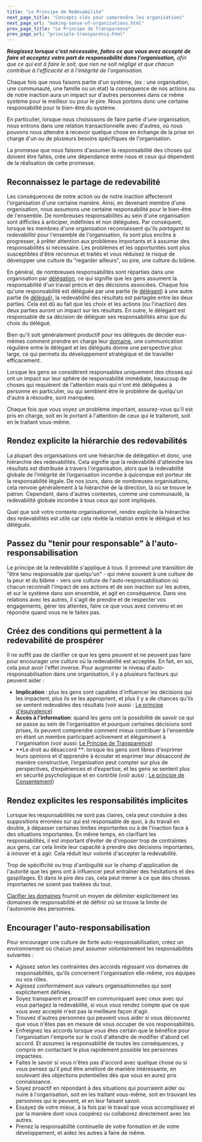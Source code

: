 ```yaml
---
title: "Le Principe de Redevabilité"
next_page_title: "Concepts clés pour comprendre les organisations"
next_page_url: "making-sense-of-organizations.html"
prev_page_title: "Le Principe de Transparence"
prev_page_url: "principle-transparency.html"
---
```



_**Réagissez lorsque c'est nécessaire, faites ce que vous avez accepté de faire et acceptez votre part de responsabilité dans  l'organisation,** afin que ce qui est à faire le soit, que rien ne soit négligé et que chacun contribue à l'efficacité et à l'intégrité de l'organisation._

Chaque fois que nous faisons partie d'un système, (ex : une organisation, une communauté, une famille ou un état) la conséquence de nos actions ou de notre inaction aura un impact sur d'autres personnes dans ce même système pour le meilleur ou pour le pire. Nous portons donc une certaine responsabilité pour le bien-être du système.

En particulier, lorsque nous choisissons de faire partie d'une organisation, nous entrons dans une relation transactionnelle avec d'autres, où nous pouvons nous attendre à recevoir quelque chose en échange de la prise en charge d'un ou de plusieurs besoins spécifiques de l'organisation.

La promesse que nous faisons d'assumer la responsabilité des choses qui doivent être faites, crée une dépendance entre nous et ceux qui dépendent de la réalisation de cette promesse.

## Reconnaissez le partage de redevabilité

Les conséquences de notre action ou de notre inaction affecteront l'organisation d'une certaine manière. Ainsi, en devenant membre d'une organisation, nous assumons une certaine responsabilité pour le bien-être de l'ensemble. De nombreuses responsabilités au sein d'une organisation sont difficiles à anticiper, indéfinies et non déléguées. Par conséquent, lorsque les membres d'une organisation reconnaissent qu'ils _partagent la redevabilité_ pour l'ensemble de l'organisation, ils sont plus enclins à progresser, à prêter attention aux problèmes importants et à assumer des responsabilités si nécessaire. Les problèmes et les opportunités sont plus susceptibles d'être reconnus et traités et vous réduisez le risque de développer une culture du "regarder ailleurs", ou pire, une culture du blâme.

En général, de nombreuses responsabilités sont réparties dans une organisation par [délégation](domain.html), ce qui signifie que les gens assument la responsabilité d'un travail précis et des décisions associées. Chaque fois qu'une responsabilité est déléguée par une partie (le <a href="glossary.html#entry-delegator" class="glossary-tooltip" data-toggle="tooltip" title="Délégant: Un individu ou un groupe déléguant la responsabilité d&#x27;un domaine à autrui.">délégant</a>) à une autre partie (le <a href="glossary.html#entry-delegatee" class="glossary-tooltip" data-toggle="tooltip" title="Délégué: Un individu ou un groupe acceptant la responsabilité d&#x27;un domaine qui lui est délégué, devenant un porteur de rôle ou une équipe.">délégué</a>), la redevabilité des résultats est partagée entre les deux parties. Cela est dû au fait que les choix et les actions  (ou l'inaction) des deux parties auront un impact sur les résultats. En outre, le délégant est responsable de sa décision de déléguer ses responsabilités ainsi que du choix du délégué.

Bien qu'il soit généralement productif pour les délégués de décider eux-mêmes comment prendre en charge leur  <a href="glossary.html#entry-domain" class="glossary-tooltip" data-toggle="tooltip" title="Domaine: Une zone de responsabilité et d&#x27;autorité bien délimitée au sein d&#x27;une organisation.">domaine</a>, une communication régulière entre le délégant et les délégués donne une perspective plus large, ce qui permets du développement stratégique et de travailler efficacement.

Lorsque les gens se considèrent responsables uniquement des choses qui ont un impact sur leur sphère de responsabilité immédiate, beaucoup de choses qui requièrent de l'attention mais qui n'ont été déléguées à personne en particulier, ou qui semblent être le problème de quelqu'un d'autre à résoudre, sont manquées.

Chaque fois que vous voyez un problème important, assurez-vous qu'il est pris en charge, soit en le portant à l'attention de ceux qui le traiteront, soit en le traitant vous-même.


## Rendez explicite la hiérarchie des redevabilités

La plupart des organisations ont une hiérarchie de délégation et donc, une hiérarchie des redevabilités. Cela signifie que la redevabilité d'atteindre les résultats est distribuée à travers l'organisation, alors que la redevabilité globale de l’intégrité de l’organisation incombe à quiconque est porteur de la responsabilité légale. De nos jours, dans de nombreuses organisations, cela renvoie généralement à la hiérarchie de la direction, là où se trouve le patron. Cependant, dans d'autres contextes, comme une communauté, la redevabilité globale incombe à tous ceux qui sont impliqués.

Quel que soit votre contexte organisationnel, rendre explicite la hiérarchie des redevabilités est utile car cela révèle la relation entre le délégué et les délégués.

## Passez du "tenir pour responsable" à l'auto-responsabilisation

Le principe de la redevabilité s'applique à tous. Il promeut une transition de "être tenu responsable par quelqu'un" -  qui mène souvent à une culture de la peur et du blâme -  vers une culture de l'auto-responsabilisation où chacun reconnaît l'impact de ses actions et de son inaction sur les autres, et sur le système dans son ensemble, et agit en conséquence. Dans vos relations avec les autres, il s'agit de prendre et de respecter vos engagements, gérer les attentes, faire ce que vous avez convenu et en répondre quand vous ne le faites pas.


## Créez des conditions qui permettent à la redevabilité de prospérer

Il ne suffit pas de clarifier ce que les gens peuvent et ne peuvent pas faire pour encourager une culture où la redevabilité est acceptée. En fait, en soi, cela peut avoir l'effet inverse. Pour augmenter le niveau d'auto-responsabilisation dans une organisation, il y a plusieurs facteurs qui peuvent aider :

-   **Implication** : plus les gens sont capables d'influencer les décisions qui les impactent, plus ils se les approprient, et plus il y a de chances qu'ils se sentent redevables des résultats (voir aussi : [Le principe d'équivalence](principle-equivalence.html))
-   **Accès à l'information**: quand les gens ont la possibilité de savoir ce qui se passe au sein de l'organisation et pourquoi certaines décisions sont prises, ils peuvent comprendre comment mieux contribuer à l'ensemble en étant un membre participant activement et élégamment à l'organisation (voir aussi: [Le Principe de Transparence](principle-transparency.html))
-   **Le droit au désaccord **: lorsque les gens sont libres d'exprimer leurs opinions et d'apprendre à écouter et exprimer leur désaccord de manière constructive, l’organisation peut compter sur plus de perspectives, d’expériences et d’expertise, et les gens se sentent plus en sécurité psychologique et en contrôle (voir aussi : [Le principe de Consentement](principle-consent.html))

## Rendez explicites les responsabilités implicites

Lorsque les responsabilités ne sont pas claires, cela peut conduire à des suppositions erronées sur qui est responsable de quoi, à du travail en double, à dépasser certaines limites importantes ou à de l'inaction face à des situations importantes. En même temps, en clarifiant les responsabilités, il est important d’éviter de d'imposer trop de contraintes aux gens, car cela limite leur capacité à prendre des décisions importantes, à innover et à agir. Cela réduit leur volonté d'accepter la redevabilité.

Trop de spécificité ou trop d'ambiguïté sur le champ d'application de l'autorité que les gens ont à influencer peut entraîner des hésitations et des gaspillages. Et dans le pire des cas, cela peut mener à ce que des choses importantes ne soient pas traitées du tout.

[Clarifier les domaines](clarify-and-develop-domains.html) fournit un moyen de délimiter explicitement les domaines de responsabilité et de définir où se trouve la limite de l'autonomie des personnes.

## Encourager l'auto-responsabilisation

Pour encourager une culture de forte auto-responsabilisation, créez un environnement où chacun peut assumer volontairement les responsabilités suivantes :

-   Agissez selon les contraintes des accords régissant vos domaines de responsabilités, qu'ils concernent l'organisation elle-même, vos équipes ou vos rôles.
-   Agissez conformément aux valeurs organisationnelles qui sont explicitement définies.
-   Soyez transparent et proactif en communiquant avec ceux avec qui vous partagez la redevabilité, si vous vous rendez compte que ce que vous avez accepté n'est pas la meilleure façon d'agir.
-   Trouvez d'autres personnes qui peuvent vous aider si vous découvrez que vous n'êtes pas en mesure de vous occuper de vos responsabilités.
-   Enfreignez les accords lorsque vous êtes certain que le bénéfice pour l'organisation l'emporte sur le coût d'attendre de modifier d'abord cet accord. Et assumez la responsabilité de toutes les conséquences, y compris en contactant le plus rapidement possible les personnes impactées.
-   Faites le savoir si vous n'êtes pas d'accord avec quelque chose ou si vous pensez qu'il peut être amélioré de manière intéressante, en soulevant des objections potentielles dès que vous en aurez pris connaissance.
-   Soyez proactif en répondant à des situations qui pourraient aider ou nuire à l'organisation, soit en les traitant vous-même, soit en trouvant les personnes qui le peuvent, et en leur faisant savoir.
-   Essayez de votre mieux, à la fois par le travail que vous accomplissez et par la manière dont vous coopérez ou collaborez directement avec les autres.
-   Prenez la responsabilité continuelle de votre formation et de votre développement, et aidez les autres à faire de même.

